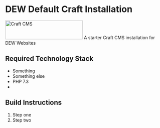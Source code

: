 # DEW Default Craft Installation
<a href="https://craftcms.com/" rel="noopener" target="_blank"><img width="247" height="60" src="https://craftcms.com/craftcms.svg" alt="Craft CMS"></a>
A starter Craft CMS installation for DEW Websites

## Required Technology Stack
- Something
- Something else
- PHP 7.3
- 

## Build Instructions
1. Step one
2. Step two